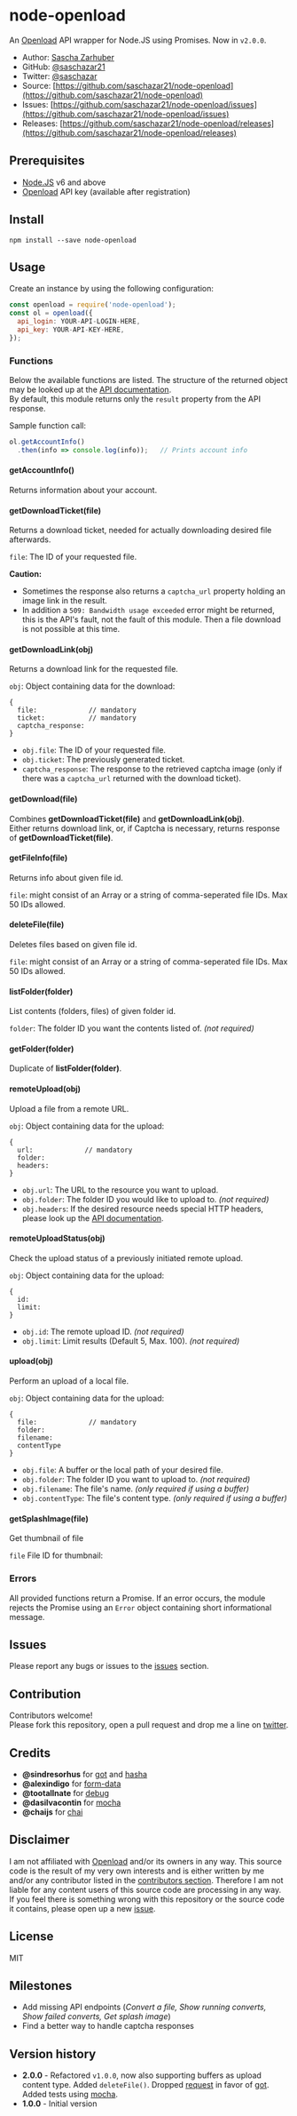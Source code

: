 # node-openload
An [Openload](https://openload.co) API wrapper for Node.JS using Promises. Now in `v2.0.0`.

* Author: [Sascha Zarhuber](https://sascha.work)
* GitHub: [@saschazar21](https://github.com/saschazar21)
* Twitter: [@saschazar](https://twitter.com/saschazar)
* Source: [https://github.com/saschazar21/node-openload](https://github.com/saschazar21/node-openload)
* Issues: [https://github.com/saschazar21/node-openload/issues](https://github.com/saschazar21/node-openload/issues)
* Releases: [https://github.com/saschazar21/node-openload/releases](https://github.com/saschazar21/node-openload/releases)

## Prerequisites
* [Node.JS](https://nodejs.org) v6 and above
* [Openload](https://openload.co) API key (available after registration)

## Install
`npm install --save node-openload`

## Usage
Create an instance by using the following configuration:
```js
const openload = require('node-openload');
const ol = openload({
  api_login: YOUR-API-LOGIN-HERE,
  api_key: YOUR-API-KEY-HERE,
});
```

### Functions
Below the available functions are listed. The structure of the returned object may be looked up at the [API documentation](https://openload.co/api).  
By default, this module returns only the `result` property from the API response.

Sample function call:
```js
ol.getAccountInfo()
  .then(info => console.log(info));   // Prints account info
```

#### getAccountInfo()
Returns information about your account.

#### getDownloadTicket(file)
Returns a download ticket, needed for actually downloading desired file afterwards.

`file`: The ID of your requested file.

**Caution:**  
* Sometimes the response also returns a `captcha_url` property holding an image link in the result.  
* In addition a `509: Bandwidth usage exceeded` error might be returned, this is the API's fault, not the fault of this module. Then a file download is not possible at this time.

#### getDownloadLink(obj)
Returns a download link for the requested file.

`obj`: Object containing data for the download:
```
{
  file:             // mandatory
  ticket:           // mandatory
  captcha_response:
}
```
* `obj.file`: The ID of your requested file.
* `obj.ticket`: The previously generated ticket.
* `captcha_response`: The response to the retrieved captcha image (only if there was a `captcha_url` returned with the download ticket).

#### getDownload(file)
Combines **getDownloadTicket(file)** and **getDownloadLink(obj)**.  
Either returns download link, or, if Captcha is necessary, returns response of **getDownloadTicket(file)**.

#### getFileInfo(file)
Returns info about given file id.

`file`: might consist of an Array or a string of comma-seperated file IDs. Max 50 IDs allowed.

#### deleteFile(file)
Deletes files based on given file id.

`file`: might consist of an Array or a string of comma-seperated file IDs. Max 50 IDs allowed.

#### listFolder(folder)
List contents (folders, files) of given folder id.

`folder`: The folder ID you want the contents listed of. *(not required)*

#### getFolder(folder)
Duplicate of **listFolder(folder)**.

#### remoteUpload(obj)  
Upload a file from a remote URL.

`obj`: Object containing data for the upload:
```
{
  url:             // mandatory
  folder:
  headers:
}
```
* `obj.url`: The URL to the resource you want to upload.
* `obj.folder`: The folder ID you would like to upload to. *(not required)*
* `obj.headers`: If the desired resource needs special HTTP headers, please look up the [API documentation](https://openload.co/api).

#### remoteUploadStatus(obj)
Check the upload status of a previously initiated remote upload.

`obj`: Object containing data for the upload:
```
{
  id:
  limit:
}
```
* `obj.id`: The remote upload ID. *(not required)*
* `obj.limit`: Limit results (Default 5, Max. 100). *(not required)*

#### upload(obj)
Perform an upload of a local file.

`obj`: Object containing data for the upload:
```
{
  file:             // mandatory
  folder:
  filename:
  contentType
}
```
* `obj.file`: A buffer or the local path of your desired file.
* `obj.folder`: The folder ID you want to upload to. *(not required)*
* `obj.filename`: The file's name. *(only required if using a buffer)*
* `obj.contentType`: The file's content type. *(only required if using a buffer)*

#### getSplashImage(file)
Get thumbnail of file

`file` File ID for thumbnail: 

### Errors

All provided functions return a Promise. If an error occurs, the module rejects the Promise using an `Error` object containing short informational message.


## Issues
Please report any bugs or issues to the [issues](https://github.com/saschazar21/node-openload/issues) section.

## Contribution
Contributors welcome!  
Please fork this repository, open a pull request and drop me a line on [twitter](https://twitter.com/saschazar/).

## Credits
* **@sindresorhus** for [got](https://github.com/sindresorhus/got) and [hasha](https://github.com/sindresorhus/hasha)
* **@alexindigo** for [form-data](https://github.com/form-data/form-data)
* **@tootallnate** for [debug](https://github.com/visionmedia/debug)
* **@dasilvacontin** for [mocha](https://github.com/mochajs/mocha)
* **@chaijs** for [chai](https://github.com/chaijs/chai)

## Disclaimer
I am not affiliated with [Openload](https://openload.co/) and/or its owners in any way. This source code is the result of my very own interests and is either written by me and/or any contributor listed in the [contributors section](https://github.com/saschazar21/node-openload/graphs/contributors). Therefore I am not liable for any content users of this source code are processing in any way.  
If you feel there is something wrong with this repository or the source code it contains, please open up a new [issue](https://github.com/saschazar21/node-openload/issues).

## License
MIT

## Milestones
* Add missing API endpoints (*Convert a file, Show running converts, Show failed converts, Get splash image*)
* Find a better way to handle captcha responses

## Version history
* **2.0.0** - Refactored `v1.0.0`, now also supporting buffers as upload content type. Added `deleteFile()`. Dropped [request](https://www.npmjs.com/package/request) in favor of [got](https://github.com/sindresorhus/got). Added tests using [mocha](http://mochajs.org/).
* **1.0.0** - Initial version

